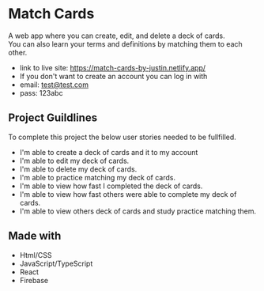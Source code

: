 # Match Cards
A web app where you can create, edit, and delete a deck of cards.\
You can also learn your terms and definitions by matching them to each other.

* link to live site: https://match-cards-by-justin.netlify.app/
* If you don't want to create an account you can log in with
* email: test@test.com 
* pass: 123abc

## Project Guildlines
To complete this project the below user stories needed to be fullfilled.
* I'm able to create a deck of cards and it to my account
* I'm able to edit my deck of cards.
* I'm able to delete my deck of cards.
* I'm able to practice matching my deck of cards.
* I'm able to view how fast I completed the deck of cards.
* I'm able to view how fast others were able to complete my deck of cards.
* I'm able to view others deck of cards and study practice matching them.

## Made with

* Html/CSS
* JavaScript/TypeScript
* React
* Firebase
